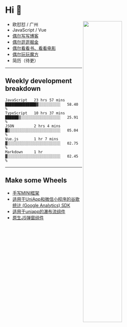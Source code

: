 # Hi 👋

[<img align="right" width="50%" src="https://github-readme-stats.vercel.app/api?username=OUDUIDUI&theme=dark&show_icons=true">](https://metrics.lecoq.io/OUDUIDUI?template=classic&#41;)


-   欧怼怼 / 广州
-   JavaScript / Vue
-   [偶尔写写博客](OUDUIDUI.cn)
-   [偶尔逛逛掘金](https://juejin.cn/user/4309700183594366)
-   [偶尔看看书、看看电影](https://www.yuque.com/books/share/3ee1684b-8e19-4849-b5aa-13d1813ded6d)
-   [偶尔玩玩魔方](https://cubing.com/results/person/2014OUSH01)
-   简历（待更）

---

##  Weekly development breakdown

<!--START_SECTION:waka-->
```text
JavaScript   23 hrs 57 mins  ██████████████▓░░░░░░░░░░   58.40 % 
TypeScript   10 hrs 37 mins  ██████▒░░░░░░░░░░░░░░░░░░   25.91 % 
JSON         2 hrs 4 mins    █▒░░░░░░░░░░░░░░░░░░░░░░░   05.04 % 
Vue.js       1 hr 7 mins     ▓░░░░░░░░░░░░░░░░░░░░░░░░   02.75 % 
Markdown     1 hr            ▓░░░░░░░░░░░░░░░░░░░░░░░░   02.45 % 
```
<!--END_SECTION:waka-->



---

##  Make some Wheels

- [手写MINI框架](https://github.com/OUDUIDUI/mini)
- [适用于UniApp和微信小程序的谷歌统计 (Google Analytics) SDK](https://github.com/OUDUIDUI/ga-tracker)
- [适用于uniapp的瀑布流组件](https://github.com/OUDUIDUI/uniapp_waterfalls_flow)
- [原生JS弹窗组件](https://github.com/OUDUIDUI/notice-kit)


